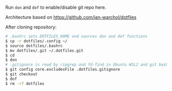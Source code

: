 Run `don` and `dof` to enable/disable git repo here.

Architecture based on https://github.com/jan-warchol/dotfiles

After cloning repository:

```bash
# .bashrc sets DOTFILES_HOME and sources don and dof functions
$ cp -r dotfiles/.config ~/
$ source dotfiles/.bashrc
$ mv dotfiles/.git ~/.dotfiles.git
$ cd
$ don
# .gitignore is read by ripgrep and fd-find in Ubuntu WSL2 and git bash, so I need to use different file name
$ git config core.excludesFile .dotfiles.gitignore
$ git checkout
$ dof
$ rm -rf dotfiles
```
